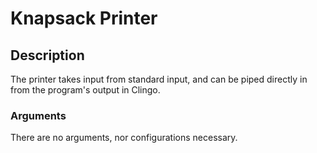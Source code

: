 # Knapsack Printer

## Description
The printer takes input from standard input, and can be piped directly in from the program's output in Clingo.

### Arguments
There are no arguments, nor configurations necessary.

